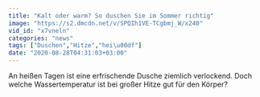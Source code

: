 ```yaml
---
title: "Kalt oder warm? So duschen Sie im Sommer richtig"
image: "https://s2.dmcdn.net/v/SPQIh1VE-TCgbmj_W/x240"
vid_id: "x7vneln"
categories: "news"
tags: ["Duschen","Hitze","hei\u00df"]
date: "2020-08-28T04:31:03+03:00"
---
```

An heißen Tagen ist eine erfrischende Dusche ziemlich verlockend. Doch welche Wassertemperatur ist bei großer Hitze gut für den Körper?
